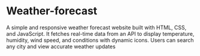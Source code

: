 # Weather-forecast
A simple and responsive weather forecast website built with HTML, CSS, and JavaScript. It fetches real-time data from an API to display temperature, humidity, wind speed, and conditions with dynamic icons. Users can search any city and view accurate weather updates
